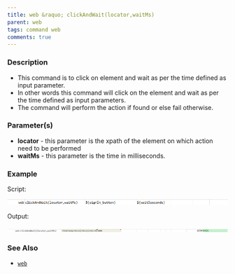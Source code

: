 ```yaml
---
title: web &raquo; clickAndWait(locator,waitMs)
parent: web
tags: command web
comments: true
---
```


### Description

*   This command is to click on element and wait as per the time defined as input parameter.
*   In other words this command will click  on the element and wait as per the time defined as input parameters.
*   The command will perform the action if found or else fail otherwise.

### Parameter(s)

- **locator** - this parameter is the xpath of the element on which action need to be performed
- **waitMs** - this parameter is the time in milliseconds.

### Example

Script:

![](image/clickAndWait_01.png)

Output:

![](image/clickAndWait_02.png)

### See Also

*    [`web`](index.html)
